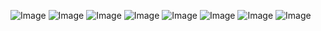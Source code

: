 ![Image](https://github.com/shullaw/SRParser/blob/main/doc/sr_parser_java_project%20(1)-1.png)
![Image](https://github.com/shullaw/SRParser/blob/main/doc/sr_parser_java_project%20(1)-2.png)
![Image](https://github.com/shullaw/SRParser/blob/main/doc/sr_parser_java_project%20(1)-3.png)
![Image](https://github.com/shullaw/SRParser/blob/main/doc/sr_parser_java_project%20(1)-4.png)
![Image](https://github.com/shullaw/SRParser/blob/main/doc/sr_parser_java_project%20(1)-5.png)
![Image](https://github.com/shullaw/SRParser/blob/main/doc/sr_parser_java_project%20(1)-6.png)
![Image](https://github.com/shullaw/SRParser/blob/main/doc/sr_parser_java_project%20(1)-7.png)
![Image](https://github.com/shullaw/SRParser/blob/main/doc/sr_parser_java_project%20(1)-8.png)
